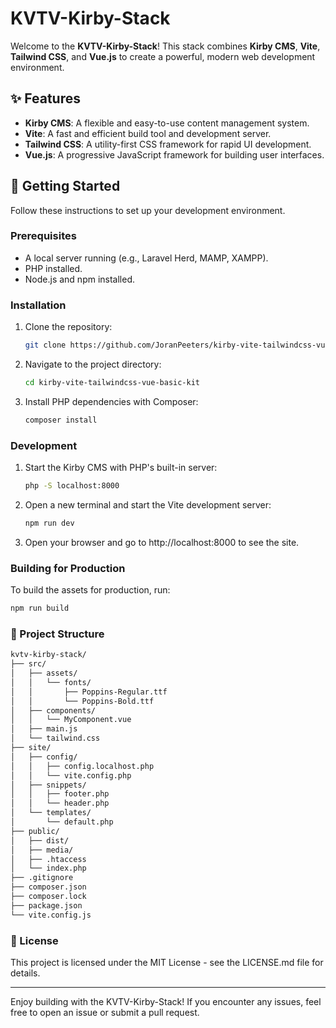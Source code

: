 # KVTV-Kirby-Stack

Welcome to the **KVTV-Kirby-Stack**! This stack combines **Kirby CMS**, **Vite**, **Tailwind CSS**, and **Vue.js** to create a powerful, modern web development environment.

## ✨ Features

- **Kirby CMS**: A flexible and easy-to-use content management system.
- **Vite**: A fast and efficient build tool and development server.
- **Tailwind CSS**: A utility-first CSS framework for rapid UI development.
- **Vue.js**: A progressive JavaScript framework for building user interfaces.

## 🚀 Getting Started

Follow these instructions to set up your development environment.

### Prerequisites

- A local server running (e.g., Laravel Herd, MAMP, XAMPP).
- PHP installed.
- Node.js and npm installed.

### Installation

1. Clone the repository:

   ```sh
   git clone https://github.com/JoranPeeters/kirby-vite-tailwindcss-vue-basic-kit.git

   ```

2. Navigate to the project directory:

   ```sh
   cd kirby-vite-tailwindcss-vue-basic-kit
   ```

3. Install PHP dependencies with Composer:

   ```sh
   composer install
   ```

### Development

1. Start the Kirby CMS with PHP's built-in server:

   ```sh
   php -S localhost:8000
   ```

2. Open a new terminal and start the Vite development server:

   ```sh
   npm run dev
   ```

3. Open your browser and go to http://localhost:8000 to see the site.

### Building for Production

To build the assets for production, run:

   ```sh
   npm run build
   ```

### 📂 Project Structure

```sh
kvtv-kirby-stack/
├── src/
│   ├── assets/
│   │   └── fonts/
│   │       ├── Poppins-Regular.ttf
│   │       └── Poppins-Bold.ttf
│   ├── components/
│   │   └── MyComponent.vue
│   ├── main.js
│   └── tailwind.css
├── site/
│   ├── config/
│   │   ├── config.localhost.php
│   │   └── vite.config.php
│   ├── snippets/
│   │   ├── footer.php
│   │   └── header.php
│   └── templates/
│       └── default.php
├── public/
│   ├── dist/
│   ├── media/
│   ├── .htaccess
│   └── index.php
├── .gitignore
├── composer.json
├── composer.lock
├── package.json
└── vite.config.js
```

### 📜 License

This project is licensed under the MIT License - see the LICENSE.md file for details.

---

Enjoy building with the KVTV-Kirby-Stack! If you encounter any issues, feel free to open an issue or submit a pull request.
